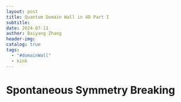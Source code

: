 ```yaml
---
layout: post
title: Quantum Domain Wall in 4D Part I
subtitle: 
date: 2024-07-11
author: Baiyang Zhang
header-img: 
catalog: true
tags:
  - "#domainWall"
  - kink
---
```


# Spontaneous Symmetry Breaking

